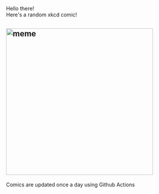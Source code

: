 Hello there! <br>Here's a random xkcd comic!<br>
## <img src="https://imgs.xkcd.com/comics/meltdown_and_spectre.png" alt="meme" width="400"/><br>
Comics are updated once a day using Github Actions